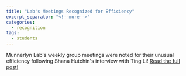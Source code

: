 ```yaml
---
title: "Lab's Meetings Recognized for Efficiency"
excerpt_separator: "<!--more-->"
categories:
  - recognition
tags:
  - students
---
```

Munnerlyn Lab's weekly group meetings were noted for their unusual efficiency following Shana Hutchin's interview with Ting Li! [Read the full post!](http://tamuscience.com/2015/03/31/time-is-relative/)